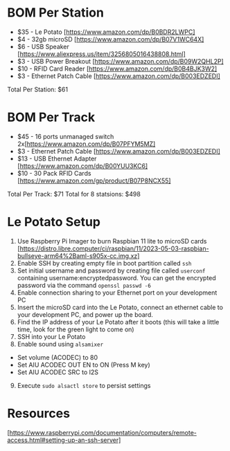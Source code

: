 # BOM Per Station
* $35 - Le Potato [https://www.amazon.com/dp/B0BDR2LWPC]
* $4  - 32gb microSD [https://www.amazon.com/dp/B07V1WC64X]
* $6  - USB Speaker [https://www.aliexpress.us/item/3256805016438808.html]
* $3  - USB Power Breakout [https://www.amazon.com/dp/B09W2QHL2P]
* $10 - RFID Card Reader [https://www.amazon.com/dp/B0B4BJK3W2]
* $3  - Ethernet Patch Cable [https://www.amazon.com/dp/B003EDZEDI]

Total Per Station: $61

# BOM Per Track
* $45 - 16 ports unmanaged switch 2x[https://www.amazon.com/dp/B07PFYM5MZ]
* $3  - Ethernet Patch Cable [https://www.amazon.com/dp/B003EDZEDI]
* $13 - USB Ethernet Adapter [https://www.amazon.com/dp/B00YUU3KC6]
* $10 - 30 Pack RFID Cards [https://www.amazon.com/gp/product/B07P8NCX55]

Total Per Track: $71
Total for 8 statsions: $498

# Le Potato Setup
1. Use Raspberry Pi Imager to burn Raspbian 11 lite to microSD cards [https://distro.libre.computer/ci/raspbian/11/2023-05-03-raspbian-bullseye-arm64%2Baml-s905x-cc.img.xz]
2. Enable SSH by creating empty file in boot partition called `ssh`
3. Set initial username and password by creating file called `userconf` containing username:encryptedpassword.  You can get the encrypted password via the command `openssl passwd -6`
4. Enable connection sharing to your Ethernet port on your development PC
5. Insert the microSD card into the Le Potato, connect an ethernet cable to your development PC, and power up the board.
6. Find the IP address of your Le Potato after it boots (this will take a little time, look for the green light to come on)
7. SSH into your Le Potato
8. Enable sound using `alsamixer`
  * Set volume (ACODEC) to 80
  * Set AIU ACODEC OUT EN to ON (Press M key)
  * Set AIU ACODEC SRC to I2S
9. Execute `sudo alsactl store` to persist settings

# Resources
[https://www.raspberrypi.com/documentation/computers/remote-access.html#setting-up-an-ssh-server]